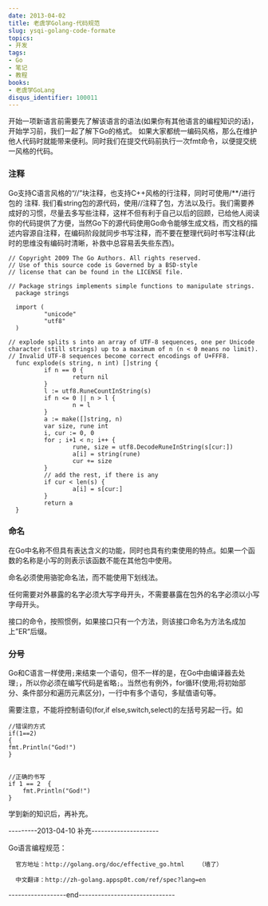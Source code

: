 ```yaml
---
date: 2013-04-02
title: 老虞学Golang-代码规范
slug: ysqi-golang-code-formate
topics:
- 开发
tags:
- Go
- 笔记
- 教程
books:
- 老虞学GoLang
disqus_identifier: 100011
---
```


开始一项新语言前需要先了解该语言的语法(如果你有其他语言的编程知识的话)，开始学习前，我们一起了解下Go的格式。
如果大家都统一编码风格，那么在维护他人代码时就能带来便利。同时我们在提交代码前执行一次fmt命令，以便提交统一风格的代码。

<!--more-->

### 注释
Go支持C语言风格的“//”块注释，也支持C++风格的行注释，同时可使用/**/进行包的 注释. 我们看string包的源代码，使用//注释了包，方法以及行。我们需要养成好的习惯，尽量去多写些注释，这样不但有利于自己以后的回顾，已给他人阅读你的代码提供了方便，当然Go下的源代码使用Go命令能够生成文档，而文档的描述内容源自注释，在编码阶段就同步书写注释，而不要在整理代码时书写注释(此时的思维没有编码时清晰，补救中总容易丢失些东西)。

```golang
// Copyright 2009 The Go Authors. All rights reserved.
// Use of this source code is Governed by a BSD-style
// license that can be found in the LICENSE file.

// Package strings implements simple functions to manipulate strings.
  package strings

  import (
          "unicode"
          "utf8"
  )

// explode splits s into an array of UTF-8 sequences, one per Unicode character (still strings) up to a maximum of n (n < 0 means no limit).
// Invalid UTF-8 sequences become correct encodings of U+FFF8.
  func explode(s string, n int) []string {
          if n == 0 {
                  return nil
          }
          l := utf8.RuneCountInString(s)
          if n <= 0 || n > l {
                  n = l
          }
          a := make([]string, n)
          var size, rune int
          i, cur := 0, 0
          for ; i+1 < n; i++ {
                  rune, size = utf8.DecodeRuneInString(s[cur:])
                  a[i] = string(rune)
                  cur += size
          }
          // add the rest, if there is any
          if cur < len(s) {
                  a[i] = s[cur:]
          }
          return a
  }
```

### 命名

在Go中名称不但具有表达含义的功能，同时也具有约束使用的特点。如果一个函数的名称是小写的则表示该函数不能在其他包中使用。

命名必须使用骆驼命名法，而不能使用下划线法。

任何需要对外暴露的名字必须大写字母开头，不需要暴露在包外的名字必须以小写字母开头。

接口的命令，按照惯例，如果接口只有一个方法，则该接口命名为方法名成加上”ER“后缀。

### 分号

Go和C语言一样使用`;`来结束一个语句，但不一样的是，在Go中由编译器去处理`;`，所以你必须在编写代码是省略`;`。当然也有例外，for循环(使用;将初始部分、条件部分和遍历元素区分)，一行中有多个语句，多赋值语句等。

需要注意，不能将控制语句(for,if else,switch,select)的左括号另起一行。如
```golang
//错误的方式
if(1==2)
{
fmt.Println("God!")
}


//正确的书写
if 1 == 2  {
    fmt.Println("God!")
}
```

学到新的知识后，再补充。

 ---------2013-04-10 补充---------------------

  Go语言编程规范：

      官方地址：http://golang.org/doc/effective_go.html    （墙了）

      中文翻译：http://zh-golang.appsp0t.com/ref/spec?lang=en

------------------end------------------------------

